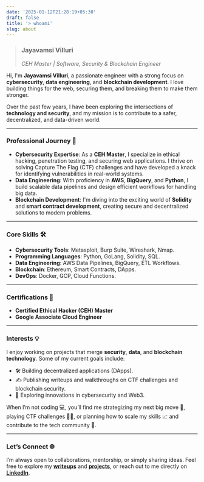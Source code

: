 ```yaml
---
date: '2025-01-12T21:28:19+05:30'
draft: false
title: '> whoami'
slug: about
---
```


> ### **Jayavamsi Villuri**  
> *CEH Master | Software, Security & Blockchain Engineer*  

Hi, I'm **Jayavamsi Villuri**, a passionate engineer with a strong focus on **cybersecurity**, **data engineering**, and **blockchain development**. I love building things for the web, securing them, and breaking them to make them stronger.

Over the past few years, I have been exploring the intersections of **technology and security**, and my mission is to contribute to a safer, decentralized, and data-driven world.

---

### **Professional Journey** 🚀
- **Cybersecurity Expertise**: As a **CEH Master**, I specialize in ethical hacking, penetration testing, and securing web applications. I thrive on solving Capture The Flag (CTF) challenges and have developed a knack for identifying vulnerabilities in real-world systems.
- **Data Engineering**: With proficiency in **AWS**, **BigQuery**, and **Python**, I build scalable data pipelines and design efficient workflows for handling big data.
- **Blockchain Development**: I'm diving into the exciting world of **Solidity** and **smart contract development**, creating secure and decentralized solutions to modern problems.

---

### **Core Skills** 🛠
- **Cybersecurity Tools**: Metasploit, Burp Suite, Wireshark, Nmap.  
- **Programming Languages**: Python, GoLang, Solidity, SQL.  
- **Data Engineering**: AWS Data Pipelines, BigQuery, ETL Workflows.  
- **Blockchain**: Ethereum, Smart Contracts, DApps.  
- **DevOps**: Docker, GCP, Cloud Functions.

---

### **Certifications** 🏅
- **Certified Ethical Hacker (CEH) Master**
- **Google Associate Cloud Engineer**

---

### **Interests** 💡  
I enjoy working on projects that merge **security**, **data**, and **blockchain technology**. Some of my current goals include:  
- 🛠️ Building decentralized applications (DApps).  
- ✍️ Publishing writeups and walkthroughs on CTF challenges and blockchain security.  
- 🔎 Exploring innovations in cybersecurity and Web3.  

When I’m not coding 💻, you’ll find me strategizing my next big move 🤔, playing CTF challenges 🏴‍☠️, or planning how to scale my skills 📈 and contribute to the tech community 🌟.  

---

### **Let’s Connect** 🌐
I’m always open to collaborations, mentorship, or simply sharing ideas. Feel free to explore my **[writeups](/writeups)** and **[projects](/projects)**, or reach out to me directly on **[LinkedIn](https://linkedin.com/in/jayavamsi9)**.